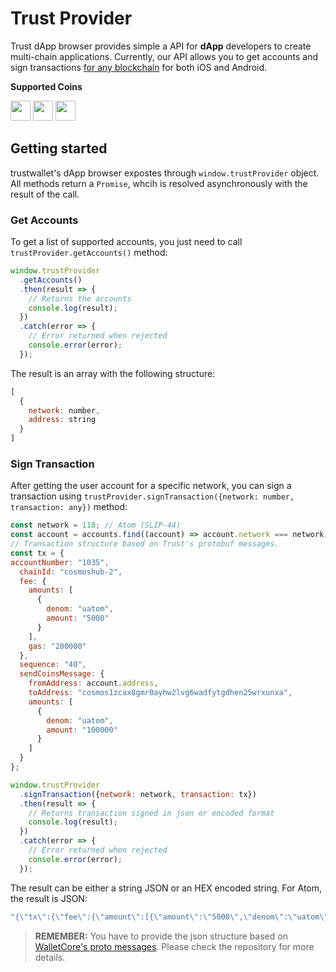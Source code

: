# Trust Provider
Trust dApp browser provides simple a API for **dApp** developers to create multi-chain applications. Currently, our API allows you to get accounts and sign transactions [for any blockchain](https://github.com/trustwallet/wallet-core/blob/master/docs/coins.md) for both iOS and Android.

__Supported Coins__

<a href="https://binance.com/" target="_blank"><img src="https://raw.githubusercontent.com/trustwallet/assets/master/blockchains/binance/info/logo.png" width="32" /></a>
<a href="https://ethereum.org/" target="_blank"><img src="https://raw.githubusercontent.com/trustwallet/assets/master/blockchains/ethereum/info/logo.png" width="32" /></a>
<a href="https://cosmos.network/" target="_blank"><img src="https://raw.githubusercontent.com/trustwallet/assets/master/blockchains/cosmos/info/logo.png" width="32" /></a>

## Getting started
trustwallet's dApp browser expostes through `window.trustProvider` object. All methods return a `Promise`, whcih is resolved asynchronously with the result of the call.

### Get Accounts
To get a list of supported accounts, you just need to call `trustProvider.getAccounts()` method:

```javascript
window.trustProvider
  .getAccounts()
  .then(result => {
    // Returns the accounts
    console.log(result);
  })
  .catch(error => {
    // Error returned when rejected
    console.error(error);
  });
```


The result is an array with the following structure:
```javascript
[
  {
    network: number,
    address: string
  }
]
```

### Sign Transaction
After getting the user account for a specific network, you can sign a transaction using `trustProvider.signTransaction({network: number, transaction: any})` method:

```javascript
const network = 118; // Atom (SLIP-44)
const account = accounts.find((account) => account.network === network);
// Transaction structure based on Trust's protobuf messages.
const tx = {
accountNumber: "1035",
  chainId: "cosmoshub-2",
  fee: {
    amounts: [
      {
        denom: "uatom",
        amount: "5000"
      }
    ],
    gas: "200000"
  },
  sequence: "40",
  sendCoinsMessage: {
    fromAddress: account.address,
    toAddress: "cosmos1zcax8gmr0ayhw2lvg6wadfytgdhen25wrxunxa",
    amounts: [
      {
        denom: "uatom",
        amount: "100000"
      }
    ]
  }
};

window.trustProvider
  .signTransaction({network: network, transaction: tx})
  .then(result => {
    // Returns transaction signed in json or encoded format
    console.log(result);
  })
  .catch(error => {
    // Error returned when rejected
    console.error(error);
  });
```

The result can be either a string JSON or an HEX encoded string. For Atom, the result is JSON:
```javascript
"{\"tx\":{\"fee\":{\"amount\":[{\"amount\":\"5000\",\"denom\":\"uatom\"}],\"gas\":\"200000\"},\"memo\":\"\",\"msg\":[{\"type\":\"cosmos-sdk/MsgSend\",\"value\":{\"amount\":[{\"amount\":\"100000\",\"denom\":\"uatom\"}],\"from_address\":\"cosmos135qla4294zxarqhhgxsx0sw56yssa3z0f78pm0\",\"to_address\":\"cosmos1zcax8gmr0ayhw2lvg6wadfytgdhen25wrxunxa\"}}],\"signatures\":[{\"pub_key\":{\"type\":\"tendermint/PubKeySecp256k1\",\"value\":\"A+mYPFOMSp6IYyXsW5uKTGWbXrBgeOOFXHNhLGDsGFP7\"},\"signature\":\"m10iqKAHQ5Ku5f6NcZdP29fPOYRRR+p44FbGHqpIna45AvYWrJFbsM45xbD+0ueX+9U3KYxG/jSs2I8JO55U9A==\"}],\"type\":\"cosmos-sdk/MsgSend\"}}"
```

> **REMEMBER:** You have to provide the json structure based on [WalletCore's proto messages](https://github.com/trustwallet/wallet-core/tree/master/src/proto). Please check the repository for more details.
